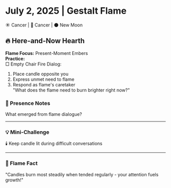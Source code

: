 # July 2, 2025 | Gestalt Flame  
☀️ Cancer | 🌙 Cancer | 🌑 New Moon  

## 🔥 Here-and-Now Hearth  

**Flame Focus:** Present-Moment Embers  
**Practice:**  
□ Empty Chair Fire Dialog:  
1. Place candle opposite you  
2. Express unmet need to flame  
3. Respond as flame's caretaker  
"What does the flame need to burn brighter right now?"  

### 📝 Presence Notes  
What emerged from flame dialogue?  
_______________________

### 💡 Mini-Challenge  
🕯️ Keep candle lit during difficult conversations  
_______________________

### 💫 Flame Fact  
"Candles burn most steadily when tended regularly - your attention fuels growth!"  